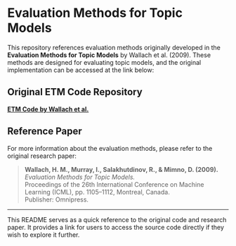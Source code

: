 # Evaluation Methods for Topic Models 

This repository references evaluation methods originally developed in the **Evaluation Methods for Topic Models** by Wallach et al. (2009). These methods are designed for evaluating topic models, and the original implementation can be accessed at the link below:

## Original ETM Code Repository

[**ETM Code by Wallach et al.**](https://people.cs.umass.edu/~wallach/code/etm/)

## Reference Paper

For more information about the evaluation methods, please refer to the original research paper:

> **Wallach, H. M., Murray, I., Salakhutdinov, R., & Mimno, D. (2009).**  
> *Evaluation Methods for Topic Models.*  
> Proceedings of the 26th International Conference on Machine Learning (ICML), pp. 1105–1112, Montreal, Canada.  
> Publisher: Omnipress.

---

This README serves as a quick reference to the original code and research paper. It provides a link for users to access the source code directly if they wish to explore it further. 
